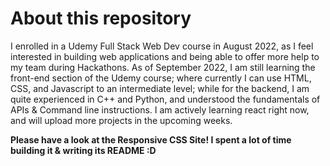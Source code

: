 # About this repository

I enrolled in a Udemy Full Stack Web Dev course in August 2022, as I feel interested in building web applications and being able to offer more help to my team during Hackathons. As of September 2022, I am still learning the front-end section of the Udemy course; where currently I can use HTML, CSS, and Javascript to an intermediate level; while for the backend, I am quite experienced in C++ and Python, and understood the fundamentals of APIs & Command line instructions. I am actively learning react right now, and will upload more projects in the upcoming weeks.

**Please have a look at the Responsive CSS Site! I spent a lot of time building it & writing its README :D**
